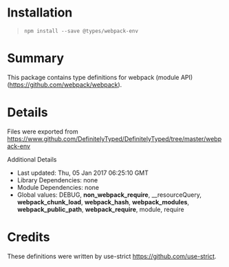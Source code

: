 # Installation
> `npm install --save @types/webpack-env`

# Summary
This package contains type definitions for webpack (module API) (https://github.com/webpack/webpack).

# Details
Files were exported from https://www.github.com/DefinitelyTyped/DefinitelyTyped/tree/master/webpack-env

Additional Details
 * Last updated: Thu, 05 Jan 2017 06:25:10 GMT
 * Library Dependencies: none
 * Module Dependencies: none
 * Global values: DEBUG, __non_webpack_require__, __resourceQuery, __webpack_chunk_load__, __webpack_hash__, __webpack_modules__, __webpack_public_path__, __webpack_require__, module, require

# Credits
These definitions were written by use-strict <https://github.com/use-strict>.
